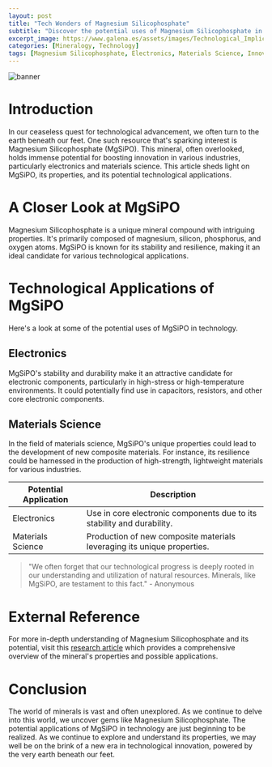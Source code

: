 ```yaml
---
layout: post
title: "Tech Wonders of Magnesium Silicophosphate"
subtitle: "Discover the potential uses of Magnesium Silicophosphate in technology and its role in powering innovation."
excerpt_image: https://www.galena.es/assets/images/Technological_Implications_of_MgSiPO.png
categories: [Mineralogy, Technology]
tags: [Magnesium Silicophosphate, Electronics, Materials Science, Innovation]
---
```


![banner](https://www.galena.es/assets/images/Technological_Implications_of_MgSiPO.png "Illustration of Magnesium Silicophosphate (MgSiPO) crystals, highlighting their potential technological applications in various industries, such as electronics and materials science, aimed at geology enthusiasts and earth science readers.")

# Introduction
In our ceaseless quest for technological advancement, we often turn to the earth beneath our feet. One such resource that's sparking interest is Magnesium Silicophosphate (MgSiPO). This mineral, often overlooked, holds immense potential for boosting innovation in various industries, particularly electronics and materials science. This article sheds light on MgSiPO, its properties, and its potential technological applications.

# A Closer Look at MgSiPO
Magnesium Silicophosphate is a unique mineral compound with intriguing properties. It's primarily composed of magnesium, silicon, phosphorus, and oxygen atoms. MgSiPO is known for its stability and resilience, making it an ideal candidate for various technological applications.

# Technological Applications of MgSiPO
Here's a look at some of the potential uses of MgSiPO in technology.

## Electronics
MgSiPO's stability and durability make it an attractive candidate for electronic components, particularly in high-stress or high-temperature environments. It could potentially find use in capacitors, resistors, and other core electronic components.

## Materials Science
In the field of materials science, MgSiPO's unique properties could lead to the development of new composite materials. For instance, its resilience could be harnessed in the production of high-strength, lightweight materials for various industries.

| Potential Application | Description |
| --------------------- | ----------- |
| Electronics | Use in core electronic components due to its stability and durability. |
| Materials Science | Production of new composite materials leveraging its unique properties. |

> "We often forget that our technological progress is deeply rooted in our understanding and utilization of natural resources. Minerals, like MgSiPO, are testament to this fact." - Anonymous

# External Reference
For more in-depth understanding of Magnesium Silicophosphate and its potential, visit this [research article](https://www.sciencedirect.com/science/article/pii/S0925838819316891) which provides a comprehensive overview of the mineral's properties and possible applications.

# Conclusion
The world of minerals is vast and often unexplored. As we continue to delve into this world, we uncover gems like Magnesium Silicophosphate. The potential applications of MgSiPO in technology are just beginning to be realized. As we continue to explore and understand its properties, we may well be on the brink of a new era in technological innovation, powered by the very earth beneath our feet.